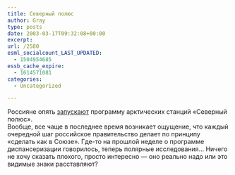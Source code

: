 ```yaml
---
title: Северный полюс
author: Gray
type: posts
date: 2003-03-17T09:32:08+00:00
excerpt:
url: /2580
esml_socialcount_LAST_UPDATED:
  - 1504954685
essb_cache_expire:
  - 1614571081
categories:
  - Uncategorized

---
```








Россияне опять <a href="http://gazeta.ru/lenta.shtml?241683#241683" target="_blank">запускают</a> программу арктических станций &#171;Северный полюс&#187;.  
Вообще, все чаще в последнее время возникает ощущение, что каждый очередной шаг российское правительство делает по принципу &#171;сделать как в Союзе&#187;. Где-то на прошлой неделе о программе диспансеризации говорилось, теперь полярные исследования&#8230; Ничего не хочу сказать плохого, просто интересно &#8212; оно реально надо или это видимые знаки расставляют?